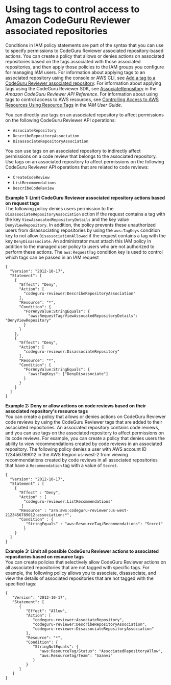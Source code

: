 # Using tags to control access to Amazon CodeGuru Reviewer associated repositories<a name="auth-and-access-control-using-tags"></a>

Conditions in IAM policy statements are part of the syntax that you can use to specify permissions to CodeGuru Reviewer associated repository\-based actions\. You can create a policy that allows or denies actions on associated repositories based on the tags associated with those associated repositories, and then apply those policies to the IAM groups you configure for managing IAM users\. For information about applying tags to an associated repository using the console or AWS CLI, see [Add a tag to a CodeGuru Reviewer associated repository](how-to-tag-associated-repositories-add.md)\. For information about applying tags using the CodeGuru Reviewer SDK, see [AssociateRepository](https://docs.aws.amazon.com/codeguru/latest/reviewer-api/API_AssociateRepository.html#API_AssociateRepository_RequestSyntax) in the *Amazon CodeGuru Reviewer API Reference*\. For information about using tags to control access to AWS resources, see [Controlling Access to AWS Resources Using Resource Tags](https://docs.aws.amazon.com/IAM/latest/UserGuide/access_tags.html) in the *IAM User Guide*\.

You can directly use tags on an associated repository to affect permissions on the following CodeGuru Reviewer API operations: 
+  `AssociateRepository` 
+  `DescribeRepositoryAssociation` 
+  `DisassociateRepositoryAssociation` 

You can use tags on an associated repository to indirectly affect permissions on a code review that belongs to the associated repository\. Use tags on an associated repository to affect permissions on the following CodeGuru Reviewer API operations that are related to code reviews: 
+  `CreateCodeReview` 
+  `ListRecommendations` 
+  `DescribeCodeReview` 

**Example 1: Limit CodeGuru Reviewer associated repository actions based on request tags**  
The following policy denies users permission to the `DisassociateRepositoryAssociation` action if the request contains a tag with the key `ViewAssocatedRepositoryDetails` and the key value `DenyViewRepository`\. In addition, the policy prevents these unauthorized users from disassociating repositories by using the `aws:TagKeys` condition key to not allow `DisassociationAllowed` if the request contains a tag with the key `DenyDisassociate`\. An administrator must attach this IAM policy in addition to the managed user policy to users who are not authorized to perform these actions\. The `aws:RequestTag` condition key is used to control which tags can be passed in an IAM request  

```
{
  "Version": "2012-10-17",
  "Statement": [
    {
      "Effect": "Deny",
      "Action": [
        "codeguru-reviewer:DescribeRepositoryAssociation"
      ],
      "Resource": "*",
      "Condition": {
        "ForAnyValue:StringEquals": {
          "aws:RequestTag/ViewAssocatedRepositoryDetails": "DenyViewRepository"
        }
      }
    },
    {
      "Effect": "Deny",
      "Action": [
        "codeguru-reviewer:DisassociateRepository"
      ],
      "Resource": "*",
      "Condition": {
        "ForAnyValue:StringEquals": {
          "aws:TagKeys": ["DenyDisassociate"]
        }
      }
    }
  ]
}
```

**Example 2: Deny or allow actions on code reviews based on their associated repository's resource tags**  
You can create a policy that allows or denies actions on CodeGuru Reviewer code reviews by using the CodeGuru Reviewer tags that are added to their associated repositories\. An associated repository contains code reviews, and you can use tags on the associated repository to affect permissions on its code reviews\. For example, you can create a policy that denies users the ability to view recommendations created by code reviews in an associated repository\. The following policy denies a user with AWS account ID 123456789012 in the AWS Region us\-west\-2 from viewing recommendations created by code reviews in all associated repositories that have a `Recommendation` tag with a value of `Secret`\.   

```
{
  "Version": "2012-10-17",
  "Statement" : [
    {
      "Effect" : "Deny",
      "Action" : [
        "codeguru-reviewer:ListRecommendations"
       ]
      "Resource" : "arn:aws:codeguru-reviewer:us-west-2123456789012:association:*",
      "Condition" : {
         "StringEquals" : "aws:ResourceTag/Recommendations": "Secret"
        }
    }
  ]
}
```

**Example 3: Limit all possible CodeGuru Reviewer actions to associated repositories based on resource tags**  
You can create policies that selectively allow CodeGuru Reviewer actions on all associated repositories that are not tagged with specific tags\. For example, the following policy allows you to associate, disassociate, and view the details of associated repositories that are not tagged with the specified tags:  

```
{
   "Version": "2012-10-17",
   "Statement": [
      {
         "Effect": "Allow",
         "Action": [
            "codeguru-reviewer:AssociateRepository",
            "codeguru-reviewer:DescribeRepositoryAssociation",
            "codeguru-reviewer:DisassociateRepositoryAssociation"
         ],
         "Resource": "*",
         "Condition": {
            "StringNotEquals": {
               "aws:ResourceTag/Status": "AssociatedRepositoryAllow",
               "aws:ResourceTag/Team": "Saanvi"
            }
         }
      }
   ]
}
```